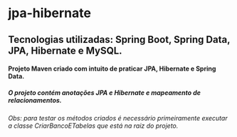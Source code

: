 # jpa-hibernate

## Tecnologias utilizadas: Spring Boot, Spring Data, JPA, Hibernate e MySQL.

#### Projeto Maven criado com intuito de praticar JPA, Hibernate e Spring Data.

##### O projeto contém anotações JPA e Hibernate e mapeamento de relacionamentos.
###### Obs: para testar os métodos criados é necessário primeiramente executar a classe CriarBancoETabelas que está na raiz do projeto.
